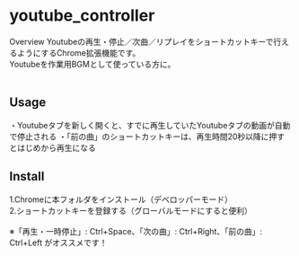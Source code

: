 youtube_controller
===

Overview
Youtubeの再生・停止／次曲／リプレイをショートカットキーで行えるようにするChrome拡張機能です。<br>
Youtubeを作業用BGMとして使っている方に。<br>
<br>

## Usage
・Youtubeタブを新しく開くと、すでに再生していたYoutubeタブの動画が自動で停止される
・「前の曲」のショートカットキーは、再生時間20秒以降に押すとはじめから再生になる

## Install
1.Chromeに本フォルダをインストール（デベロッパーモード）<br>
2.ショートカットキーを登録する（グローバルモードにすると便利）<br>
<br>
※「再生・一時停止」: Ctrl+Space、「次の曲」: Ctrl+Right、「前の曲」: Ctrl+Left がオススメです！<br>
